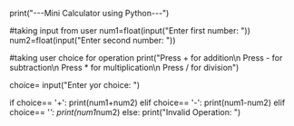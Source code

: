 print("---Mini Calculator using Python---")

#taking input from user
num1=float(input("Enter first number: "))
num2=float(input("Enter second number: "))

#taking user choice for operation
print("Press + for addition\n Press - for subtraction\n Press * for multiplication\n Press / for division")

choice= input("Enter yor choice: ")
 
if choice== '+': 
    print(num1+num2)
elif choice== '-':
    print(num1-num2)
elif choice== '*':
    print(num1*num2)
else:
    print("Invalid Operation: ")
